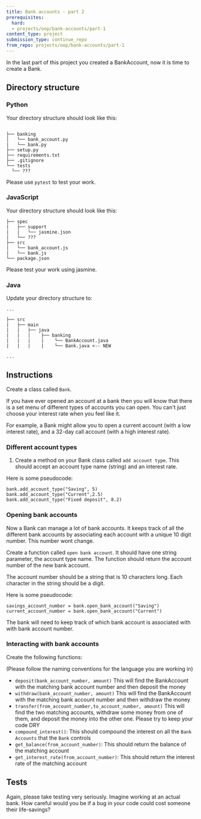 ```yaml
---
title: Bank accounts - part 2
prerequisites:
  hard: 
  - projects/oop/bank-accounts/part-1
content_type: project
submission_type: continue_repo
from_repo: projects/oop/bank-accounts/part-1
---
```


In the last part of this project you created a BankAccount, now it is time to create a Bank.

## Directory structure 

### Python


Your directory structure should look like this:

```

├── banking
│   └── bank_account.py
|   └── bank.py
├── setup.py
├── requirements.txt
├── .gitignore
└── tests
  └── ???

```

Please use `pytest` to test your work.


### JavaScript 

Your directory structure should look like this:

```
├── spec
|   ├── support
|   |   └── jasmine.json
|   └── ???
├── src
|   └── bank_account.js
|   └── bank.js
└── package.json
```

Please test your work using jasmine.

### Java

Update your directory structure to:

```
...

├── src
|   ├── main
|   |   ├── java
|   |   |    ├── banking
|   |   |    |    └── BankAccount.java
|   |   |    |    └── Bank.java <-- NEW

...
```

## Instructions

Create a class called `Bank`. 

If you have ever opened an account at a bank then you will know that there is a set menu of different types of accounts you can open. You can't just choose your interest rate when you feel like it.

For example, a Bank might allow you to open a current account (with a low interest rate), and a 32-day call account (with a high interest rate). 

### Different account types

1. Create a method on your Bank class called `add account type`. This should accept an account type name (string) and an interest rate.

Here is some pseudocode:

```
bank.add_account_type("Saving", 5)
bank.add_account_type("Current",2.5)
bank.add_account_type("Fixed deposit", 8.2)
```

### Opening bank accounts

Now a Bank can manage a lot of bank accounts. It keeps track of all the different bank accounts by associating each account with a unique 10 digit number. This number wont change.

Create a function called `open bank account`. It should have one string parameter, the account type name. The function should return the account number of the new bank account. 

The account number should be a string that is 10 characters long. Each character in the string should be a digit.

Here is some pseudocode:

```
savings_account_number = bank.open_bank_account("Saving") 
current_account_number = bank.open_bank_account("Current")
```

The bank will need to keep track of which bank account is associated with with bank account number. 

### Interacting with bank accounts

Create the following functions:

(Please follow the naming conventions for the language you are working in)

- `deposit(bank_account_number, amount)` This will find the BankAccount with the matching bank account number and then deposit the money
- `withdraw(bank_account_number, amount)` This will find the BankAccount with the matching bank account number and then withdraw the money
- `transfer(from_account_number,to_account_number, amount)` This will find the two matching accounts, withdraw some money from one of them, and deposit the money into the other one. Please try to keep your code DRY 
- `compound_interest()`: This should compound the interest on all the `Bank Accounts` that the `Bank` controls
- `get_balance(from_account_number)`: This should return the balance of the matching account
- `get_interest_rate(from_account_number)`: This should return the interest rate of the matching account

## Tests

Again, please take testing very seriously. Imagine working at an actual bank. How careful would you be if a bug in your code could cost someone their life-savings? 

